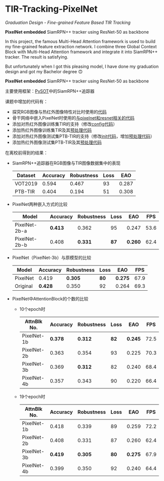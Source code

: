 # TIR-Tracking-PixelNet
*Graduation Design - Fine-grained Feature Based TIR Tracking*

**PixelNet embedded** SiamRPN++ tracker using ResNet-50 as backbone

In this project, the famous Multi-Head Attention framework is used to build my fine-grained feature extraction network.
I combine three Global Context Block with Multi-Head Attention framework and integrate it into SiamRPN++ tracker. The result is satisfying.

But unfortunately when I got this pleasing model, I have done my graduation design and got my Bachelor degree 🙃

**PixelNet embedded** SiamRPN++ tracker using ResNet-50 as backbone

主要使用框架：[PySOT](https://github.com/STVIR/pysot)中的SiamRPN++追踪器

课题中增加的代码有：
 - 探究RGB图像与热红外图像特性对比时使用的[代码](https://github.com/HanlynnKe/TIR-Tracking/tree/master/paper-steps)
 - 骨干网络中嵌入PixelNet时使用的[与pixelnet和resnet相关的代码](https://github.com/HanlynnKe/TIR-Tracking/tree/master/pysot/pysot/models/backbone)
 - 添加对热红外图像训练集TIR的支持（修改[config代码](https://github.com/HanlynnKe/TIR-Tracking/blob/master/pysot/pysot/core/config.py)）
 - 添加热红外图像训练集TIR及其[预处理代码](https://github.com/HanlynnKe/TIR-Tracking/tree/master/pysot/training_dataset/tir)
 - 添加对热红外图像测试集PTB-TIR的支持（修改[init代码](https://github.com/HanlynnKe/TIR-Tracking/blob/master/pysot/toolkit/datasets/__init__.py)，增加[预处理代码](https://github.com/HanlynnKe/TIR-Tracking/blob/master/pysot/toolkit/datasets/ptbtir.py)）
 - 添加热红外图像测试集PTB-TIR及其[预处理代码](https://github.com/HanlynnKe/TIR-Tracking/tree/master/pysot/testing_dataset/PTBTIR)

在离校前得到的结果：

 - SiamRPN++追踪器在RGB图像与TIR图像数据集中的表现
 
   Dataset | Accuracy | Robustness | Loss |  EAO
   --------|----------|------------|------|-------
   VOT2019 |  0.594   |    0.467   |  93  | 0.287
   PTB-TIR |  0.404   |    0.194   |  51  | 0.308
   
 - PixelNet两种嵌入方式的比较
 
      Model      | Accuracy | Robustness | Loss |   EAO   |  FPS
   --------------|----------|------------|------|---------|-------
   PixelNet-2b-a |**0.413** |    0.362   |  95  |  0.247  |  53.6
   PixelNet-2b-b |  0.408   |  **0.331** |**87**|**0.260**|  62.4
   
 - PixelNet（PixelNet-3b）与原模型的比较
 
     Model  | Accuracy | Robustness | Loss |   EAO   |  FPS
   ---------|----------|------------|------|---------|-------
   PixelNet |  0.419   |  **0.305** |**80**|**0.275**|  67.9
   Original |**0.428** |    0.350   |  92  |  0.264  |  69.3
   
 - PixelNet中AttentionBlock的个数的比较
   - 10个epoch时
   
        AttnBlk No. | Accuracy | Robustness | Loss |   EAO   |  FPS
        ------------|----------|------------|------|---------|-------
        PixelNet-1b |**0.378** |  **0.312** |**82**|**0.245**|  72.5
        PixelNet-2b |  0.363   |    0.354   |  93  |  0.225  |  70.3
        PixelNet-3b |  0.369   |  **0.312** |  82  |  0.240  |  68.4
        PixelNet-4b |  0.357   |    0.343   |  90  |  0.220  |  66.4
     
   - 19个epoch时
   
        AttnBlk No. | Accuracy | Robustness | Loss |   EAO   |  FPS
        ------------|----------|------------|------|---------|-------
        PixelNet-1b |  0.418   |    0.339   |  89  |  0.259  |  72.2
        PixelNet-2b |  0.408   |    0.331   |  87  |  0.260  |  62.4
        PixelNet-3b |**0.419** |  **0.305** |**80**|**0.275**|  67.9
        PixelNet-4b |  0.399   |    0.350   |  92  |  0.240  |  64.4
 
